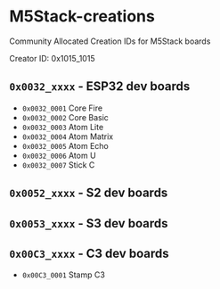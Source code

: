 # M5Stack-creations
Community Allocated Creation IDs for M5Stack boards

Creator ID: 0x1015_1015

## `0x0032_xxxx` - ESP32 dev boards
* `0x0032_0001` Core Fire
* `0x0032_0002` Core Basic
* `0x0032_0003` Atom Lite
* `0x0032_0004` Atom Matrix
* `0x0032_0005` Atom Echo
* `0x0032_0006` Atom U
* `0x0032_0007` Stick C

## `0x0052_xxxx` - S2 dev boards

## `0x0053_xxxx` - S3 dev boards

## `0x00C3_xxxx` - C3 dev boards
*  `0x00C3_0001` Stamp C3
